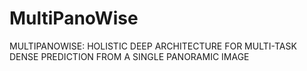 # MultiPanoWise
MULTIPANOWISE: HOLISTIC DEEP ARCHITECTURE FOR MULTI-TASK DENSE PREDICTION FROM A SINGLE PANORAMIC IMAGE
